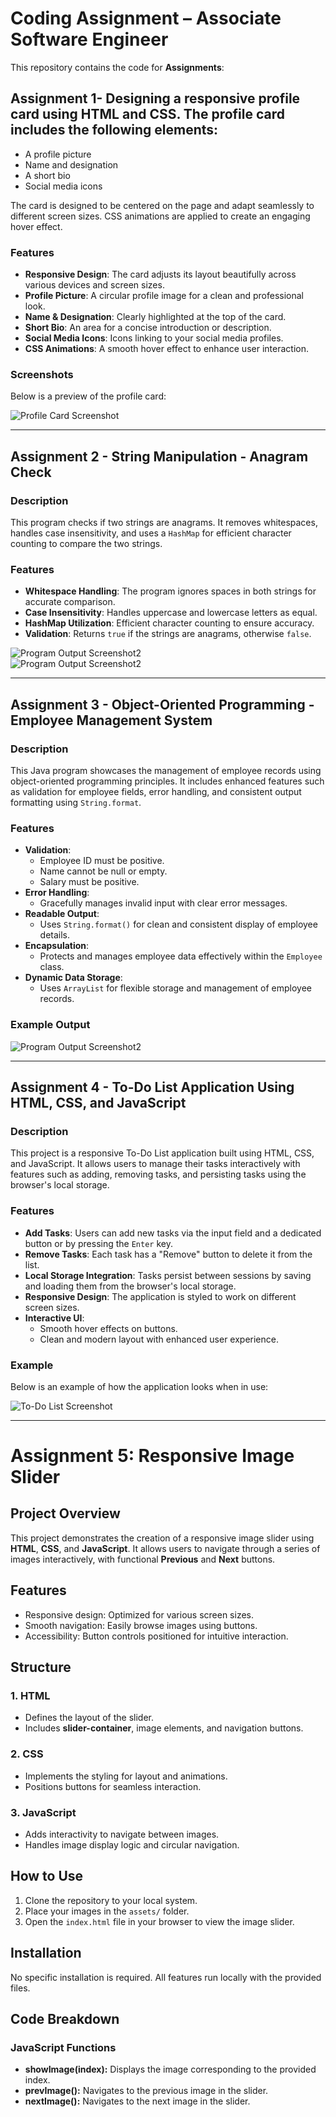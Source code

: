# Coding Assignment – Associate Software Engineer

This repository contains the code for **Assignments**: 

## Assignment 1- Designing a responsive profile card using HTML and CSS. The profile card includes the following elements:

- A profile picture
- Name and designation
- A short bio
- Social media icons

The card is designed to be centered on the page and adapt seamlessly to different screen sizes. CSS animations are applied to create an engaging hover effect.

### Features

- **Responsive Design**: The card adjusts its layout beautifully across various devices and screen sizes.
- **Profile Picture**: A circular profile image for a clean and professional look.
- **Name & Designation**: Clearly highlighted at the top of the card.
- **Short Bio**: An area for a concise introduction or description.
- **Social Media Icons**: Icons linking to your social media profiles.
- **CSS Animations**: A smooth hover effect to enhance user interaction.

### Screenshots

Below is a preview of the profile card:

![Profile Card Screenshot](/Assignment1/assets/profileCard.png)  

---

## Assignment 2 - String Manipulation - Anagram Check

### Description
This program checks if two strings are anagrams. It removes whitespaces, handles case insensitivity, and uses a `HashMap` for efficient character counting to compare the two strings.

### Features
- **Whitespace Handling**: The program ignores spaces in both strings for accurate comparison.
- **Case Insensitivity**: Handles uppercase and lowercase letters as equal.
- **HashMap Utilization**: Efficient character counting to ensure accuracy.
- **Validation**: Returns `true` if the strings are anagrams, otherwise `false`.

![Program Output Screenshot2](/Assignment2/assets/Screenshot1.png)  
![Program Output Screenshot2](/Assignment2/assets/Screenshot2.png)  

---

## Assignment 3 - Object-Oriented Programming - Employee Management System

### Description
This Java program showcases the management of employee records using object-oriented programming principles. It includes enhanced features such as validation for employee fields, error handling, and consistent output formatting using `String.format`.

### Features
- **Validation**:
    - Employee ID must be positive.
    - Name cannot be null or empty.
    - Salary must be positive.
- **Error Handling**:
    - Gracefully manages invalid input with clear error messages.
- **Readable Output**:
    - Uses `String.format()` for clean and consistent display of employee details.
- **Encapsulation**:
    - Protects and manages employee data effectively within the `Employee` class.
- **Dynamic Data Storage**:
    - Uses `ArrayList` for flexible storage and management of employee records.


### Example Output
![Program Output Screenshot2](/Assignment3/assets/Employee.png)

---

## Assignment 4 - To-Do List Application Using HTML, CSS, and JavaScript

### Description
This project is a responsive To-Do List application built using HTML, CSS, and JavaScript. It allows users to manage their tasks interactively with features such as adding, removing tasks, and persisting tasks using the browser's local storage.

### Features
- **Add Tasks**: Users can add new tasks via the input field and a dedicated button or by pressing the `Enter` key.
- **Remove Tasks**: Each task has a "Remove" button to delete it from the list.
- **Local Storage Integration**: Tasks persist between sessions by saving and loading them from the browser's local storage.
- **Responsive Design**: The application is styled to work on different screen sizes.
- **Interactive UI**:
  - Smooth hover effects on buttons.
  - Clean and modern layout with enhanced user experience.

### Example
Below is an example of how the application looks when in use:

![To-Do List Screenshot](/Assignment4/assets/Todo.png)

---

# Assignment 5: Responsive Image Slider

## Project Overview
This project demonstrates the creation of a responsive image slider using **HTML**, **CSS**, and **JavaScript**. It allows users to navigate through a series of images interactively, with functional **Previous** and **Next** buttons.

## Features
- Responsive design: Optimized for various screen sizes.
- Smooth navigation: Easily browse images using buttons.
- Accessibility: Button controls positioned for intuitive interaction.

## Structure
### 1. **HTML**
   - Defines the layout of the slider.
   - Includes **slider-container**, image elements, and navigation buttons.

### 2. **CSS**
   - Implements the styling for layout and animations.
   - Positions buttons for seamless interaction.

### 3. **JavaScript**
   - Adds interactivity to navigate between images.
   - Handles image display logic and circular navigation.

## How to Use
1. Clone the repository to your local system.
2. Place your images in the `assets/` folder.
3. Open the `index.html` file in your browser to view the image slider.

## Installation
No specific installation is required. All features run locally with the provided files.

## Code Breakdown
### JavaScript Functions
- **showImage(index):** Displays the image corresponding to the provided index.
- **prevImage():** Navigates to the previous image in the slider.
- **nextImage():** Navigates to the next image in the slider.


